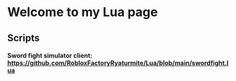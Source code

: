 # Welcome to my Lua page



## Scripts

#### Sword fight simulator client: https://github.com/RobloxFactoryRyaturmite/Lua/blob/main/swordfight.lua

